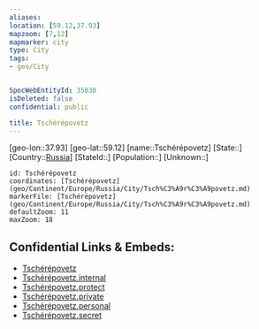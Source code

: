 ```yaml
---
aliases: 
location: [59.12,37.93]
mapzoom: [7,12] 
mapmarker: city 
type: City
tags:
- geo/City


SpocWebEntityId: 35030
isDeleted: false
confidential: public

title: Tschérépovetz
---
```

[geo-lon::37.93]
[geo-lat::59.12]
[name::Tschérépovetz]
[State::]
[Country::[Russia](geo/Continent/Europe/Russia.md)]
[StateId::]
[Population::]
[Unknown::]


```leaflet
id: Tschérépovetz
coordinates: [Tschérépovetz](geo/Continent/Europe/Russia/City/Tsch%C3%A9r%C3%A9povetz.md)
markerFile: [Tschérépovetz](geo/Continent/Europe/Russia/City/Tsch%C3%A9r%C3%A9povetz.md)
defaultZoom: 11 
maxZoom: 18
```


## Confidential Links & Embeds: 
- [Tschérépovetz](../../../../../../_public/geo/Continent/Europe/Russia/City/Tsch%C3%A9r%C3%A9povetz.md) 
- [Tschérépovetz.internal](../../../../../../_internal/geo/Continent/Europe/Russia/City/Tsch%C3%A9r%C3%A9povetz.internal.md) 
- [Tschérépovetz.protect](../../../../../../_protect/geo/Continent/Europe/Russia/City/Tsch%C3%A9r%C3%A9povetz.protect.md) 
- [Tschérépovetz.private](../../../../../../_private/geo/Continent/Europe/Russia/City/Tsch%C3%A9r%C3%A9povetz.private.md) 
- [Tschérépovetz.personal](../../../../../../_personal/geo/Continent/Europe/Russia/City/Tsch%C3%A9r%C3%A9povetz.personal.md) 
- [Tschérépovetz.secret](../../../../../../_secret/geo/Continent/Europe/Russia/City/Tsch%C3%A9r%C3%A9povetz.secret.md) 

